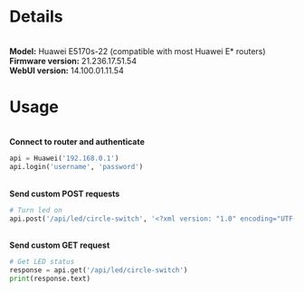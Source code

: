 # Details
\
__Model:__ Huawei E5170s-22 (compatible with most Huawei E* routers)\
__Firmware version:__ 21.236.17.51.54\
__WebUI version:__ 14.100.01.11.54

# Usage
\
__Connect to router and authenticate__
```python
api = Huawei('192.168.0.1')
api.login('username', 'password')
```
\
__Send custom POST requests__
```python
# Turn led on
api.post('/api/led/circle-switch', '<?xml version: "1.0" encoding="UTF-8"?><request><ledSwitch>1</ledSwitch></request>')
```
\
__Send custom GET request__
```python
# Get LED status
response = api.get('/api/led/circle-switch')
print(response.text)
```
